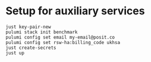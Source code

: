 # Setup for auxiliary services

```
just key-pair-new
pulumi stack init benchmark
pulumi config set email my-email@posit.co
pulumi config set rsw-ha:billing_code ukhsa
just create-secrets
just up 
```
